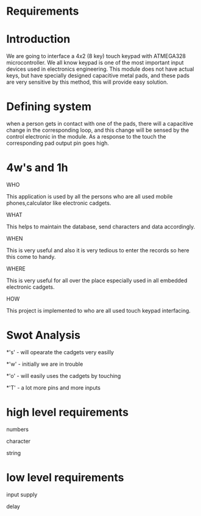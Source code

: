 # Requirements

# Introduction
   
   We are going to interface a 4x2 (8 key) touch keypad with ATMEGA328 microcontroller. We all know keypad is one of the most important input devices used in electronics engineering. This module does not have actual keys, but have specially designed capacitive metal pads, and these pads are very sensitive by this method, this will provide easy solution.

# Defining system
   when a person gets in contact with one of the pads, there will a capacitive change in the corresponding loop, and this change will be sensed by the control electronic in the module. As a response to the touch the corresponding pad output pin goes high.
   
# 4w's and 1h

WHO

This application is used by all the persons who are all used mobile phones,calculator like electronic cadgets.

WHAT

This helps to maintain the database, send characters and data accordingly.

WHEN

This is very useful and also it is very tedious to enter the records so here this come to handy.

WHERE

This is very useful for all over the place especially used in all embedded electronic cadgets.

HOW

This project is implemented to who are all used touch keypad interfacing.

# Swot Analysis

*'s' - will opearate the cadgets very easilly

*'w' - initially we are in trouble

*'o' - will easily uses the cadgets by touching

*'T' - a lot more pins and more inputs


# high level requirements

numbers

character

string

# low level requirements

input supply

delay




